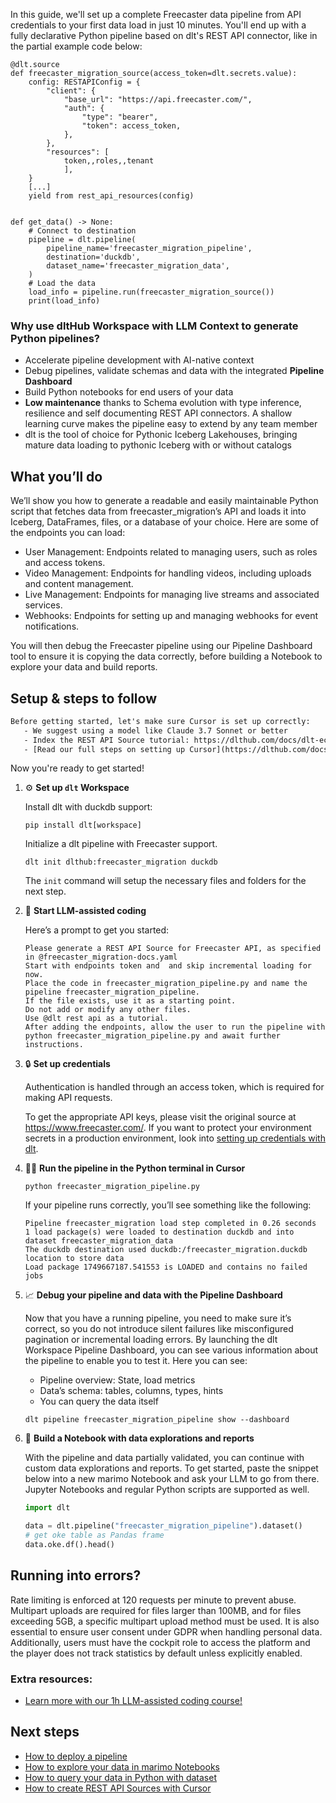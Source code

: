 In this guide, we'll set up a complete Freecaster data pipeline from API credentials to your first data load in just 10 minutes. You'll end up with a fully declarative Python pipeline based on dlt's REST API connector, like in the partial example code below:

```python-outcome
@dlt.source
def freecaster_migration_source(access_token=dlt.secrets.value):
    config: RESTAPIConfig = {
        "client": {
            "base_url": "https://api.freecaster.com/",
            "auth": {
                "type": "bearer",
                "token": access_token,
            },
        },
        "resources": [
            token,,roles,,tenant
            ],
    }
    [...]
    yield from rest_api_resources(config)


def get_data() -> None:
    # Connect to destination
    pipeline = dlt.pipeline(
        pipeline_name='freecaster_migration_pipeline',
        destination='duckdb',
        dataset_name='freecaster_migration_data', 
    )
    # Load the data
    load_info = pipeline.run(freecaster_migration_source())
    print(load_info) 
```

### Why use dltHub Workspace with LLM Context to generate Python pipelines?

- Accelerate pipeline development with AI-native context
- Debug pipelines, validate schemas and data with the integrated **Pipeline Dashboard**
- Build Python notebooks for end users of your data
- **Low maintenance** thanks to Schema evolution with type inference, resilience and self documenting REST API connectors. A shallow learning curve makes the pipeline easy to extend by any team member
- dlt is the tool of choice for Pythonic Iceberg Lakehouses, bringing mature data loading to pythonic Iceberg with or without catalogs

## What you’ll do

We’ll show you how to generate a readable and easily maintainable Python script that fetches data from freecaster_migration’s API and loads it into Iceberg, DataFrames, files, or a database of your choice. Here are some of the endpoints you can load:

- User Management: Endpoints related to managing users, such as roles and access tokens.
- Video Management: Endpoints for handling videos, including uploads and content management.
- Live Management: Endpoints for managing live streams and associated services.
- Webhooks: Endpoints for setting up and managing webhooks for event notifications.

You will then debug the Freecaster pipeline using our Pipeline Dashboard tool to ensure it is copying the data correctly, before building a Notebook to explore your data and build reports.

## Setup & steps to follow

```default
Before getting started, let's make sure Cursor is set up correctly:
   - We suggest using a model like Claude 3.7 Sonnet or better
   - Index the REST API Source tutorial: https://dlthub.com/docs/dlt-ecosystem/verified-sources/rest_api/ and add it to context as **@dlt rest api**
   - [Read our full steps on setting up Cursor](https://dlthub.com/docs/dlt-ecosystem/llm-tooling/cursor-restapi#23-configuring-cursor-with-documentation)
```

Now you're ready to get started!

1. ⚙️ **Set up `dlt` Workspace**
    
    Install dlt with duckdb support:
    ```shell
    pip install dlt[workspace]
    ```

    Initialize a dlt pipeline with Freecaster support.
    ```shell
    dlt init dlthub:freecaster_migration duckdb
    ```

    The `init` command will setup the necessary files and folders for the next step.
    
2. 🤠 **Start LLM-assisted coding**
    
    Here’s a prompt to get you started:
    
    ```prompt
    Please generate a REST API Source for Freecaster API, as specified in @freecaster_migration-docs.yaml 
    Start with endpoints token and  and skip incremental loading for now. 
    Place the code in freecaster_migration_pipeline.py and name the pipeline freecaster_migration_pipeline. 
    If the file exists, use it as a starting point. 
    Do not add or modify any other files. 
    Use @dlt rest api as a tutorial. 
    After adding the endpoints, allow the user to run the pipeline with python freecaster_migration_pipeline.py and await further instructions.
    ```

    
3. 🔒 **Set up credentials** 
    
    Authentication is handled through an access token, which is required for making API requests.
    
    To get the appropriate API keys, please visit the original source at https://www.freecaster.com/.
    If you want to protect your environment secrets in a production environment, look into [setting up credentials with dlt](https://dlthub.com/docs/walkthroughs/add_credentials).
    
4. 🏃‍♀️ **Run the pipeline in the Python terminal in Cursor**
    
    ```shell
    python freecaster_migration_pipeline.py
    ```
    
    If your pipeline runs correctly, you’ll see something like the following:
    
    ```shell
    Pipeline freecaster_migration load step completed in 0.26 seconds
    1 load package(s) were loaded to destination duckdb and into dataset freecaster_migration_data
    The duckdb destination used duckdb:/freecaster_migration.duckdb location to store data
    Load package 1749667187.541553 is LOADED and contains no failed jobs
    ```
    
5. 📈 **Debug your pipeline and data with the Pipeline Dashboard**

    Now that you have a running pipeline, you need to make sure it’s correct, so you do not introduce silent failures like misconfigured pagination or incremental loading errors. By launching the dlt Workspace Pipeline Dashboard, you can see various information about the pipeline to enable you to test it. Here you can see:
    - Pipeline overview: State, load metrics
    - Data’s schema: tables, columns, types, hints
    - You can query the data itself
    
    ```shell
    dlt pipeline freecaster_migration_pipeline show --dashboard
    ```
    
6. 🐍 **Build a Notebook with data explorations and reports**

    With the pipeline and data partially validated, you can continue with custom data explorations and reports. To get started, paste the snippet below into a new marimo Notebook and ask your LLM to go from there. Jupyter Notebooks and regular Python scripts are supported as well.

    
    ```python
    import dlt

   data = dlt.pipeline("freecaster_migration_pipeline").dataset()
   # get oke table as Pandas frame
   data.oke.df().head()
    ```

## Running into errors?

Rate limiting is enforced at 120 requests per minute to prevent abuse. Multipart uploads are required for files larger than 100MB, and for files exceeding 5GB, a specific multipart upload method must be used. It is also essential to ensure user consent under GDPR when handling personal data. Additionally, users must have the cockpit role to access the platform and the player does not track statistics by default unless explicitly enabled.

### Extra resources:

- [Learn more with our 1h LLM-assisted coding course!](https://www.youtube.com/watch?v=GGid70rnJuM)

## Next steps

- [How to deploy a pipeline](https://dlthub.com/docs/walkthroughs/deploy-a-pipeline)
- [How to explore your data in marimo Notebooks](https://dlthub.com/docs/general-usage/dataset-access/marimo)
- [How to query your data in Python with dataset](https://dlthub.com/docs/general-usage/dataset-access/dataset)
- [How to create REST API Sources with Cursor](https://dlthub.com/docs/dlt-ecosystem/llm-tooling/cursor-restapi)